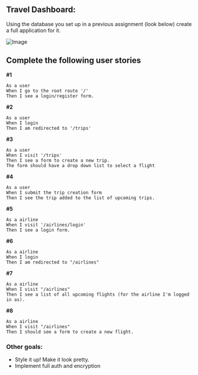 ## Travel Dashboard:



Using the database you set up in a previous assignment (look below) create a full application for it.

![Image](https://gyazo.com/77589958a591c1474aaf4836e7d39fe3.png)

## Complete the following user stories


__#1__

```
As a user
When I go to the root route '/'
Then I see a login/register form.
```

__#2__

```
As a user
When I login
Then I am redirected to '/trips'
```

__#3__

```
As a user
When I visit '/trips'
Then I see a form to create a new trip.
The form should have a drop down list to select a flight
```

__#4__

```
As a user
When I submit the trip creation form
Then I see the trip added to the list of upcoming trips.
```

__#5__

```
As a airline
When I visit '/airlines/login'
Then I see a login form.
```

__#6__

```
As a airline
When I login
Then I am redirected to "/airlines"
```

__#7__

```
As a airline
When I visit "/airlines"
Then I see a list of all upcoming flights (for the airline I'm logged in as).
```

__#8__

```
As a airline
When I visit "/airlines"
Then I should see a form to create a new flight.
```

### Other goals:
 - Style it up! Make it look pretty.
 - Implement full auth and encryption
